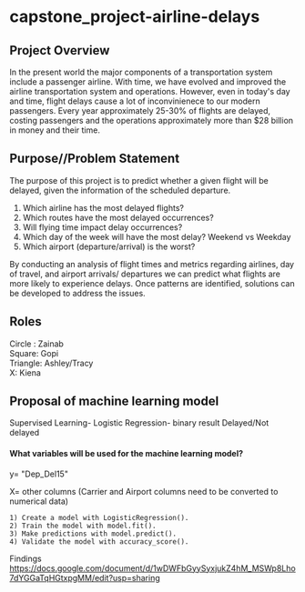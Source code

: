 # capstone_project-airline-delays
## Project Overview
In the present world the major components of a transportation system include a passenger airline. With time, we have evolved and improved the airline transportation system and operations. However, even in today's day and time, flight delays cause a lot of inconvinienece to our modern passengers. Every year approximately 25-30% of flights are delayed, costing passengers and the operations approximately more than $28 billion in money and their time.

## Purpose//Problem Statement
The purpose of this project is to predict whether a given flight will be delayed, given the information of the scheduled departure.
1. Which airline has the most delayed flights?
2. Which routes have the most delayed occurrences?
3. Will flying time impact delay occurrences?
4. Which day of the week will have the most delay? Weekend vs Weekday
5. Which airport (departure/arrival) is the worst?

By conducting an analysis of flight times and metrics regarding airlines, day of travel, and airport arrivals/ departures we can predict what flights are more likely to experience delays. Once patterns are identified, solutions can be developed to address the issues.

## Roles
Circle : Zainab <br>
Square: Gopi <br>
Triangle: Ashley/Tracy <br>
X: Kiena <br>

## Proposal of machine learning model
Supervised Learning- Logistic Regression- binary result Delayed/Not delayed

#### What variables will be used for the machine learning model?

  y= "Dep_Del15"

  X= other columns (Carrier and Airport columns need to be converted to numerical data)

    1) Create a model with LogisticRegression().
    2) Train the model with model.fit().
    3) Make predictions with model.predict().
    4) Validate the model with accuracy_score().

Findings 
https://docs.google.com/document/d/1wDWFbGyySyxjukZ4hM_MSWp8Lho7dYGGaTqHGtxpgMM/edit?usp=sharing

